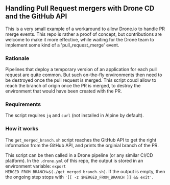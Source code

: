 ## Handling Pull Request mergers with Drone CD and the GitHub API

This is a very small example of a workaround to allow Drone.io to handle PR merge events.
This repo is rather a proof of concept, but contributions are welcome to make it more effective, while waiting for the Drone team to implement some kind of a 'pull_request_merge' event.

### Rationale

Pipelines that deploy a temporary version of an application for each pull request are quite common.
But such on-the-fly environments then need to be destroyed once the pull request is merged.
This script coudl allow to reach the branch of origin once the PR is merged, to destroy the environment that would have been created with the PR.

### Requirements

The script requires `jq` and `curl` (not installed in Alpine by default).

### How it works

The `get_merged_branch.sh` script reaches the GitHub API to get the right information from the GitHub API, and prints the orginial branch of the PR.

This script can be then called in a Drone pipeline (or any similar CI/CD platform). In the `.drone.yml` of this repo, the output is stored in an environment variable: `export MERGED_FROM_BRANCH=$(./get_merged_branch.sh)`. If the output is empty, then the ongoing step stops with `'[[ -z $MERGED_FROM_BRANCH ]] && exit'`.

